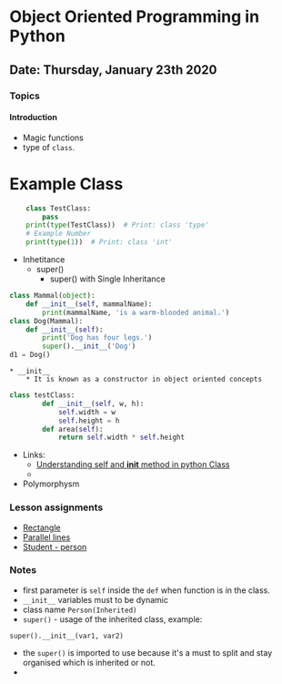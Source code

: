 # Object Oriented Programming in Python
## Date: Thursday, January 23th 2020

### Topics
#### Introduction
* Magic functions
* type of `class`.    

# Example Class
```Python
    class TestClass:
        pass
    print(type(TestClass))  # Print: class 'type'
    # Example Number
    print(type(1))  # Print: class 'int'
```
* Inhetitance
    * super()
        * super() with Single Inheritance
```Python
class Mammal(object):
    def __init__(self, mammalName):
        print(mammalName, 'is a warm-blooded animal.')
class Dog(Mammal):
    def __init__(self):
        print('Dog has four legs.')
        super().__init__('Dog')
d1 = Dog()
```

    * __init__
        * It is known as a constructor in object oriented concepts

```Python
class testClass:
        def __init__(self, w, h):
            self.width = w
            self.height = h
        def area(self):
            return self.width * self.height
```

* Links:
    * [Understanding self and __init__ method in python Class](https://micropyramid.com/blog/understand-self-and-__init__-method-in-python-class/)
    *
* Polymorphysm

### Lesson assignments
* [Rectangle](/seminars/lessons/23.1.2020/rectangle/rectangle.py)
* [Parallel lines](/seminars/lessons/23.1.2020/parallel_lines)
* [Student - person](/seminars/object_oriented)

### Notes
* first parameter is `self` inside the `def` when function is in the class.
* `__init__` variables must to be dynamic
* class name `Person(Inherited)`
* `super()` - usage of the inherited class, example:

`super().__init__(var1, var2)`
  * the `super()` is imported to use because it's a must to split and
stay organised which is inherited or not.
*
